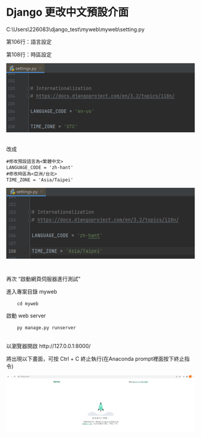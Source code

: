# Django 更改中文預設介面


C:\Users\226083\django_test\myweb\myweb\setting.py 

第106行：語言設定

第108行：時區設定

![image](https://github.com/YueYue32/Django_Learning/blob/main/6.%20%E7%B7%A8%E8%BC%AF%E5%B0%88%E6%A1%88%E7%92%B0%E5%A2%83%E8%A8%AD%E5%AE%9A%E6%AA%94%EF%BC%9Amywebsettings.py/3.%20Django%20%E6%9B%B4%E6%94%B9%E4%B8%AD%E6%96%87%E9%A0%90%E8%A8%AD%E4%BB%8B%E9%9D%A2/4.png)


<br>
改成

    #修改預設語言為<繁體中文>
    LANGUAGE_CODE = 'zh-hant'
    #修改時區為<亞洲/台北>
    TIME_ZONE = 'Asia/Taipei'

![image](https://github.com/YueYue32/Django_Learning/blob/main/6.%20%E7%B7%A8%E8%BC%AF%E5%B0%88%E6%A1%88%E7%92%B0%E5%A2%83%E8%A8%AD%E5%AE%9A%E6%AA%94%EF%BC%9Amywebsettings.py/3.%20Django%20%E6%9B%B4%E6%94%B9%E4%B8%AD%E6%96%87%E9%A0%90%E8%A8%AD%E4%BB%8B%E9%9D%A2/5.png)


#


再次 “啟動網頁伺服器進行測試”

進入專案目錄 myweb

        cd myweb

啟動 web server

        py manage.py runserver 


<br>
以瀏覽器開啟 http://127.0.0.1:8000/

將出現以下畫面，可按 Ctrl + C 終止執行(在Anaconda prompt裡面按下終止指令)

![image](https://github.com/YueYue32/Django_Learning/blob/main/6.%20%E7%B7%A8%E8%BC%AF%E5%B0%88%E6%A1%88%E7%92%B0%E5%A2%83%E8%A8%AD%E5%AE%9A%E6%AA%94%EF%BC%9Amywebsettings.py/3.%20Django%20%E6%9B%B4%E6%94%B9%E4%B8%AD%E6%96%87%E9%A0%90%E8%A8%AD%E4%BB%8B%E9%9D%A2/6.png)
